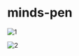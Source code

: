 # minds-pen

![1](https://github.com/aratheunseen/minds-pen/assets/62181222/e6261508-c9dd-4c3b-80cb-1fb3064d02a6)

![2](https://github.com/aratheunseen/minds-pen/assets/62181222/5d1f130e-de7a-4104-a09e-850f3a54644f)
